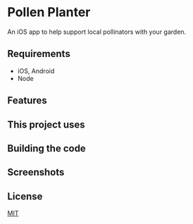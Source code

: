 # Pollen Planter

An iOS app to help support local pollinators with your garden.

## Requirements
* iOS, Android
* Node

## Features


## This project uses


## Building the code



## Screenshots


## License

[MIT](LICENSE)
